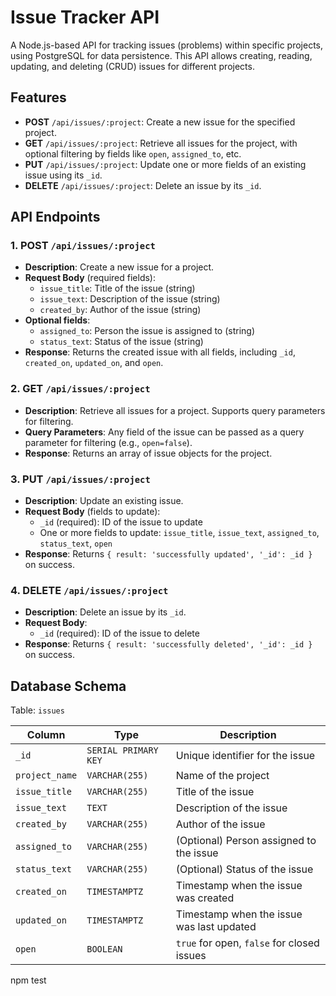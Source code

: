 # Issue Tracker API

A Node.js-based API for tracking issues (problems) within specific projects, using PostgreSQL for data persistence. This API allows creating, reading, updating, and deleting (CRUD) issues for different projects.


## Features

- **POST** `/api/issues/:project`: Create a new issue for the specified project.
- **GET** `/api/issues/:project`: Retrieve all issues for the project, with optional filtering by fields like `open`, `assigned_to`, etc.
- **PUT** `/api/issues/:project`: Update one or more fields of an existing issue using its `_id`.
- **DELETE** `/api/issues/:project`: Delete an issue by its `_id`.

## API Endpoints

### 1. POST `/api/issues/:project`
- **Description**: Create a new issue for a project.
- **Request Body** (required fields):
  - `issue_title`: Title of the issue (string)
  - `issue_text`: Description of the issue (string)
  - `created_by`: Author of the issue (string)
- **Optional fields**:
  - `assigned_to`: Person the issue is assigned to (string)
  - `status_text`: Status of the issue (string)
- **Response**: Returns the created issue with all fields, including `_id`, `created_on`, `updated_on`, and `open`.

### 2. GET `/api/issues/:project`
- **Description**: Retrieve all issues for a project. Supports query parameters for filtering.
- **Query Parameters**: Any field of the issue can be passed as a query parameter for filtering (e.g., `open=false`).
- **Response**: Returns an array of issue objects for the project.

### 3. PUT `/api/issues/:project`
- **Description**: Update an existing issue.
- **Request Body** (fields to update):
  - `_id` (required): ID of the issue to update
  - One or more fields to update: `issue_title`, `issue_text`, `assigned_to`, `status_text`, `open`
- **Response**: Returns `{ result: 'successfully updated', '_id': _id }` on success.

### 4. DELETE `/api/issues/:project`
- **Description**: Delete an issue by its `_id`.
- **Request Body**:
  - `_id` (required): ID of the issue to delete
- **Response**: Returns `{ result: 'successfully deleted', '_id': _id }` on success.

## Database Schema

Table: `issues`

| Column       | Type              | Description                          |
|--------------|-------------------|--------------------------------------|
| `_id`        | `SERIAL PRIMARY KEY` | Unique identifier for the issue      |
| `project_name` | `VARCHAR(255)`     | Name of the project                  |
| `issue_title` | `VARCHAR(255)`     | Title of the issue                   |
| `issue_text`  | `TEXT`            | Description of the issue             |
| `created_by`  | `VARCHAR(255)`     | Author of the issue                  |
| `assigned_to` | `VARCHAR(255)`     | (Optional) Person assigned to the issue |
| `status_text` | `VARCHAR(255)`     | (Optional) Status of the issue       |
| `created_on`  | `TIMESTAMPTZ`      | Timestamp when the issue was created |
| `updated_on`  | `TIMESTAMPTZ`      | Timestamp when the issue was last updated |
| `open`        | `BOOLEAN`          | `true` for open, `false` for closed issues |


npm test
